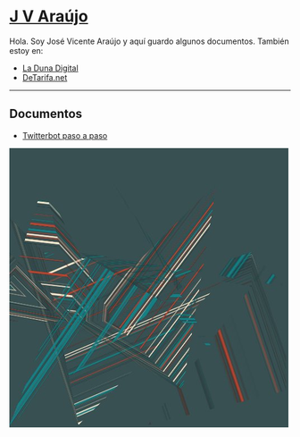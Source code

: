 # [J V Araújo](svcnt.github.io)

Hola. Soy José Vicente Araújo y aquí guardo algunos documentos. También estoy en:
- [La Duna Digital](http://dunadigital.com)
- [DeTarifa.net](http://detarifa.net)

----
## Documentos
- [Twitterbot paso a paso](twitterbot/TwitterBot_paso_a_paso.md)

![](img/01.jpg)
